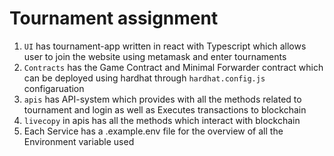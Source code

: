 # Tournament assignment 

1. `UI` has tournament-app written in react with Typescript which allows user to join the website using metamask and enter tournaments
2. `Contracts` has the Game Contract and Minimal Forwarder contract which can be deployed using hardhat through `hardhat.config.js` configaruation
3. `apis` has API-system which provides with all the methods related to tournament and login as well as Executes transactions to blockchain
4. `livecopy` in apis has all the methods which interact with blockchain
5. Each Service has a .example.env file for the overview of all the Environment variable used